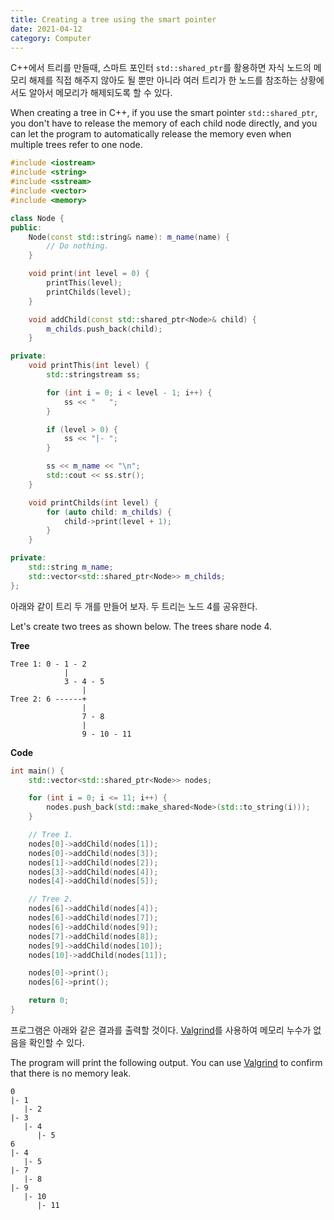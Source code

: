 ```yaml
---
title: Creating a tree using the smart pointer
date: 2021-04-12
category: Computer
---
```


C++에서 트리를 만들때, 스마트 포인터 `std::shared_ptr`를 활용하면 자식 노드의 메모리 해제를 직접 해주지 않아도 될 뿐만 아니라 여러 트리가 한 노드를 참조하는 상황에서도 알아서 메모리가 해제되도록 할 수 있다.

When creating a tree in C++, if you use the smart pointer `std::shared_ptr`, you don't have to release the memory of each child node directly, and you can let the program to automatically release the memory even when multiple trees refer to one node.

```cpp
#include <iostream>
#include <string>
#include <sstream>
#include <vector>
#include <memory>

class Node {
public:
    Node(const std::string& name): m_name(name) {
        // Do nothing.
    }

    void print(int level = 0) {
        printThis(level);
        printChilds(level);
    }

    void addChild(const std::shared_ptr<Node>& child) {
        m_childs.push_back(child);
    }

private:
    void printThis(int level) {
        std::stringstream ss;

        for (int i = 0; i < level - 1; i++) {
            ss << "   ";
        }

        if (level > 0) {
            ss << "|- ";
        }

        ss << m_name << "\n";
        std::cout << ss.str();
    }

    void printChilds(int level) {
        for (auto child: m_childs) {
            child->print(level + 1);
        }
    }

private:
    std::string m_name;
    std::vector<std::shared_ptr<Node>> m_childs;
};
```

아래와 같이 트리 두 개를 만들어 보자. 두 트리는 노드 4를 공유한다.

Let's create two trees as shown below. The trees share node 4.

**Tree**

```
Tree 1: 0 - 1 - 2
            |
            3 - 4 - 5
                |
Tree 2: 6 ------+
                |
                7 - 8
                |
                9 - 10 - 11
```

**Code**

```cpp
int main() {
    std::vector<std::shared_ptr<Node>> nodes;

    for (int i = 0; i <= 11; i++) {
        nodes.push_back(std::make_shared<Node>(std::to_string(i)));
    }

    // Tree 1.
    nodes[0]->addChild(nodes[1]);
    nodes[0]->addChild(nodes[3]);
    nodes[1]->addChild(nodes[2]);
    nodes[3]->addChild(nodes[4]);
    nodes[4]->addChild(nodes[5]);

    // Tree 2.
    nodes[6]->addChild(nodes[4]);
    nodes[6]->addChild(nodes[7]);
    nodes[6]->addChild(nodes[9]);
    nodes[7]->addChild(nodes[8]);
    nodes[9]->addChild(nodes[10]);
    nodes[10]->addChild(nodes[11]);

    nodes[0]->print();
    nodes[6]->print();

    return 0;
}
```

프로그램은 아래와 같은 결과를 출력할 것이다.
[Valgrind](https://valgrind.org/)를 사용하여 메모리 누수가 없음을 확인할 수 있다.

The program will print the following output.
You can use [Valgrind](https://valgrind.org/) to confirm that there is no memory leak.

```
0
|- 1
   |- 2
|- 3
   |- 4
      |- 5
6
|- 4
   |- 5
|- 7
   |- 8
|- 9
   |- 10
      |- 11
```
